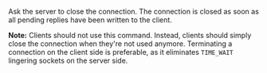 Ask the server to close the connection.
The connection is closed as soon as all pending replies have been written to the
client.

**Note:** Clients should not use this command.
Instead, clients should simply close the connection when they're not used anymore.
Terminating a connection on the client side is preferable, as it eliminates `TIME_WAIT` lingering sockets on the server side.
